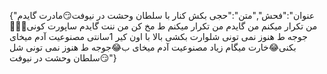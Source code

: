 {"عنوان":"فحش","متن":"حجی بکش کنار با سلطان وحشت در نیوفت😏مادرت گایدم من تکرار میکنم من گایدم من تکرار میکنم ط مخ کن من ننت گایدم ساپورت کونی🤣🤣🤣جوجه ط هنوز نمی تونی شلوارت بکشی بالا با اون کیر 1سانتی مصنوعیت آدم میخای بکنی😂خارت میگام زیاد  مصنوعیت آدم میخای ب😂جوجه ط هنوز نمی تونی شل سلطان وحشت در نیوفت😏"}
